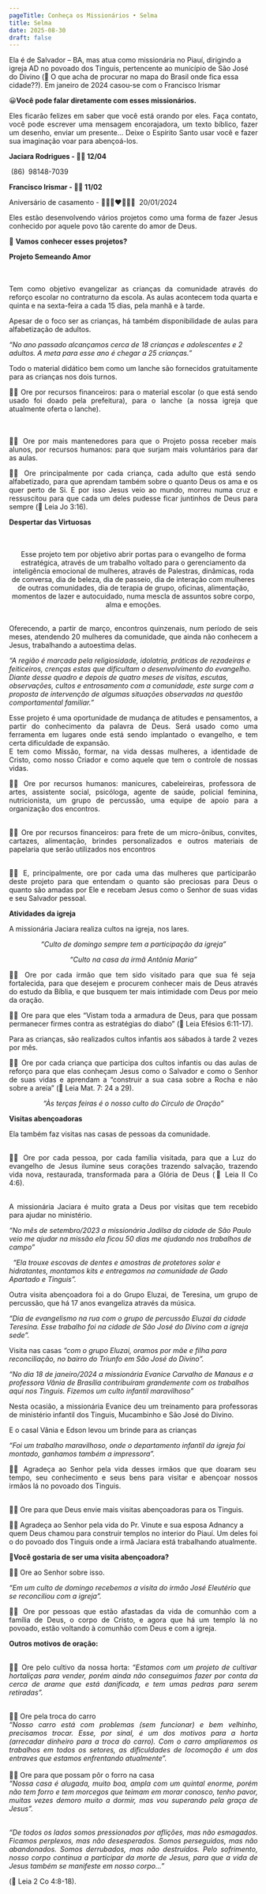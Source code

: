 ```yaml
---
pageTitle: Conheça os Missionários • Selma
title: Selma
date: 2025-08-30
draft: false
---
```

Ela é de Salvador – BA, mas atua como missionária no Piauí, dirigindo a igreja AD no povoado dos Tinguis, pertencente ao município de São José do Divino (🔎 O que acha de procurar no mapa do Brasil onde fica essa cidade??). Em janeiro de 2024 casou-se com o Francisco Irismar

<p style="text-align: justify">😀<strong>Você pode falar diretamente com esses missionários.</strong></p><p style="text-align: justify">Eles ficarão felizes em saber que você está orando por eles. Faça contato, você pode escrever uma mensagem encorajadora, um texto bíblico, fazer um desenho, enviar um presente... Deixe o Espírito Santo usar você e fazer sua imaginação voar para abençoá-los.</p><p style="text-align: justify"><strong>Jaciara Rodrigues - 🎂🥳 12/04</strong></p><p style="text-align: justify">&nbsp;(86)&nbsp; 98148-7039</p><p style="text-align: justify"><strong>Francisco Irismar - 🎂🥳 11/02</strong></p><p style="text-align: justify">Aniversário de casamento - 🤵🏽‍♂️❤️👰🏽‍♀️ ‍ 20/01/2024</p>

<p style="text-align: justify">Eles estão desenvolvendo vários projetos como uma forma de fazer Jesus conhecido por aquele povo tão carente do amor de Deus.</p><p style="text-align: justify">🙂 <strong>Vamos conhecer esses projetos?</strong></p>

**Projeto Semeando Amor**

<p style="text-align: justify"><br><br>Tem como objetivo evangelizar as crianças da comunidade através do reforço escolar no contraturno da escola. As aulas acontecem toda quarta e quinta e na sexta-feira a cada 15 dias, pela manhã e à tarde.</p>

<p style="text-align: justify">Apesar de o foco ser as crianças, há também disponibilidade de aulas para alfabetização de adultos.</p>

_“No ano passado alcançamos cerca de 18 crianças e adolescentes e 2 adultos. A meta para esse ano é chegar a 25 crianças.”_

<p style="text-align: justify">Todo o material didático bem como um lanche são fornecidos gratuitamente para as crianças nos dois turnos.</p>

<p style="text-align: justify">🙏🏽 Ore por recursos financeiros: para o material escolar (o que está sendo usado foi doado pela prefeitura), para o lanche (a nossa igreja que atualmente oferta o lanche).</p><p style="text-align: justify"><br><br>🙏🏽 Ore por mais mantenedores para que o Projeto possa receber mais alunos, por recursos humanos: para que surjam mais voluntários para dar as aulas.</p>

<p style="text-align: justify">🙏🏽 Ore principalmente por cada criança, cada adulto que está sendo alfabetizado, para que aprendam também sobre o quanto Deus os ama e os quer perto de Si. E por isso Jesus veio ao mundo, morreu numa cruz e ressuscitou para que cada um deles pudesse ficar juntinhos de Deus para sempre (📖 Leia Jo 3:16).</p>

<p style="text-align: justify"><strong>Despertar das Virtuosas</strong></p><p style="text-align: center"><br><br>Esse projeto tem por objetivo abrir portas para o evangelho de forma estratégica, através de um trabalho voltado para o gerenciamento da inteligência emocional de mulheres, através de Palestras, dinâmicas, roda de conversa, dia de beleza, dia de passeio, dia de interação com mulheres de outras comunidades, dia de terapia de grupo, oficinas, alimentação, momentos de lazer e autocuidado, numa mescla de assuntos sobre corpo, alma e emoções.<br><br></p><p style="text-align: justify">Oferecendo, a partir de março, encontros quinzenais, num período de seis meses, atendendo 20 mulheres da comunidade, que ainda não conhecem a Jesus, trabalhando a autoestima delas.</p>

_“A região é marcada pela religiosidade, idolatria, práticas de rezadeiras e feiticeiros, crenças estas que dificultam o desenvolvimento do evangelho.  
Diante desse quadro e depois de quatro meses de visitas, escutas, observações, cultos e entrosamento com a comunidade, este surge com a proposta de intervenção de algumas situações observadas na questão comportamental familiar.”_

<p style="text-align: justify">Esse projeto é uma oportunidade de mudança de atitudes e pensamentos, a partir do conhecimento da palavra de Deus. Será usado como uma ferramenta em lugares onde está sendo implantado o evangelho, e tem certa dificuldade de expansão.<br>E tem como Missão, formar, na vida dessas mulheres, a identidade de Cristo, como nosso Criador e como aquele que tem o controle de nossas vidas.</p>

<p style="text-align: justify">🙏🏽 Ore por recursos humanos: manicures, cabeleireiras, professora de artes, assistente social, psicóloga, agente de saúde, policial feminina, nutricionista, um grupo de percussão, uma equipe de apoio para a organização dos encontros.<br><br></p><p style="text-align: justify">🙏🏽 Ore por recursos financeiros: para frete de um micro-ônibus, convites, cartazes, alimentação, brindes personalizados e outros materiais de papelaria que serão utilizados nos encontros<br><br></p><p style="text-align: justify">🙏🏽 E, principalmente, ore por cada uma das mulheres que participarão deste projeto para que entendam o quanto são preciosas para Deus o quanto são amadas por Ele e recebam Jesus como o Senhor de suas vidas e seu Salvador pessoal.</p>

<p style="text-align: justify"><strong>Atividades da igreja</strong></p><p style="text-align: justify">A missionária Jaciara realiza cultos na igreja, nos lares.</p>

<p style="text-align: center"><em>“Culto de domingo sempre tem a participação da igreja”</em></p><p style="text-align: center"><em>“Culto na casa da irmã Antônia Maria”</em></p><p style="text-align: justify">🙏🏽 Ore por cada irmão que tem sido visitado para que sua fé seja fortalecida, para que desejem e procurem conhecer mais de Deus através do estudo da Bíblia, e que busquem ter mais intimidade com Deus por meio da oração.</p>

<p style="text-align: justify">🙏🏽 Ore para que eles “Vistam toda a armadura de Deus, para que possam permanecer firmes contra as estratégias do diabo” (📖 Leia Efésios 6:11-17).</p>

<p style="text-align: justify">Para as crianças, são realizados cultos infantis aos sábados à tarde 2 vezes por mês.</p>

<p style="text-align: justify">🙏🏽 Ore por cada criança que participa dos cultos infantis ou das aulas de reforço para que elas conheçam Jesus como o Salvador e como o Senhor de suas vidas e aprendam a “construir a sua casa sobre a Rocha e não sobre a areia” (📖 Leia Mat. 7: 24 a 29).</p>

<p style="text-align: center"><em>“Às terças feiras é o nosso culto do Círculo de Oração”</em></p>

<p style="text-align: justify"><strong>Visitas abençoadoras</strong></p><p style="text-align: justify">Ela também faz visitas nas casas de pessoas da comunidade.</p><p style="text-align: justify"><br>🙏🏽 Ore por cada pessoa, por cada família visitada, para que a Luz do evangelho de Jesus ilumine seus corações trazendo salvação, trazendo vida nova, restaurada, transformada para a Glória de Deus (📖 Leia II Co 4:6).</p><p style="text-align: justify"><br>A missionária Jaciara é muito grata a Deus por visitas que tem recebido para ajudar no ministério.</p>

_“No mês de setembro/2023 a missionária Jadilsa da cidade de São Paulo veio me ajudar na missão ela ficou 50 dias me ajudando nos trabalhos de campo”_

  _“Ela trouxe escovas de dentes e amostras de protetores solar e hidratantes, montamos kits e entregamos na comunidade de Gado Apartado e Tinguis”._

<p style="text-align: justify">Outra visita abençoadora foi a do Grupo Eluzai, de Teresina, um grupo de percussão, que há 17 anos evangeliza através da música.</p>

_“Dia de evangelismo na rua com o grupo de percussão Eluzai da cidade Teresina. Esse trabalho foi na cidade de São José do Divino com a igreja sede”._

  
Visita nas casas _“com o grupo Eluzai, oramos por mãe e filha para reconciliação, no bairro do Triunfo em São José do Divino”._ 

_“No dia 18 de janeiro/2024 a missionária Evanice Carvalho de Manaus e a professora Vânia de Brasília contribuíram grandemente com os trabalhos aqui nos Tinguis. Fizemos um culto infantil maravilhoso”_

<p style="text-align: justify">Nesta ocasião, a missionária Evanice deu um treinamento para professoras de ministério infantil dos Tinguis, Mucambinho e São José do Divino.</p>

<p style="text-align: justify">E o casal Vânia e Edson levou um brinde para as crianças</p>

_“Foi um trabalho maravilhoso, onde o departamento infantil da igreja foi montado, ganhamos também a impressora”._

<p style="text-align: justify">🙏🏽 Agradeça ao Senhor pela vida desses irmãos que que doaram seu tempo, seu conhecimento e seus bens para visitar e abençoar nossos irmãos lá no povoado dos Tinguis.</p><p style="text-align: justify"><br>🙏🏽 Ore para que Deus envie mais visitas abençoadoras para os Tinguis.</p>

🙏🏽 Agradeça ao Senhor pela vida do Pr. Vinute e sua esposa Adnancy a quem Deus chamou para construir templos no interior do Piauí. Um deles foi o do povoado dos Tinguis onde a irmã Jaciara está trabalhando atualmente.

🙂**Você gostaria de ser uma visita abençoadora?**

<p style="text-align: justify">🙏🏽 Ore ao Senhor sobre isso.</p>

_“Em um culto de domingo recebemos a visita do irmão José Eleutério que se reconciliou com a igreja”._

<p style="text-align: justify">🙏🏽 Ore por pessoas que estão afastadas da vida de comunhão com a família de Deus, o corpo de Cristo, e agora que há um templo lá no povoado, estão voltando à comunhão com Deus e com a igreja.</p>

<p style="text-align: justify"><strong>Outros motivos de oração:</strong></p><p style="text-align: justify"><br>🙏🏽 Ore pelo cultivo da nossa horta: <em>“Estamos com um projeto de cultivar hortaliças para vender, porém ainda não conseguimos fazer por conta da cerca de arame que está danificada, e tem umas pedras para serem retiradas”.</em></p><p style="text-align: justify"><br>🙏🏽 Ore pela troca do carro<br><em>“Nosso carro está com problemas (sem funcionar) e bem velhinho, precisamos trocar. Esse, por sinal, é um dos motivos para a horta (arrecadar dinheiro para a troca do carro). Com o carro ampliaremos os trabalhos em todos os setores, as dificuldades de locomoção é um dos entraves que estamos enfrentando atualmente”.</em><br><br>🙏🏽 Ore para que possam pôr o forro na casa<br><em>“Nossa casa é alugada, muito boa, ampla com um quintal enorme, porém não tem forro e tem morcegos que teimam em morar conosco, tenho pavor, muitas vezes demoro muito a dormir, mas vou superando pela graça de Jesus”.</em></p>

<p style="text-align: justify">&nbsp;<br><em>“De todos os lados somos pressionados por aflições, mas não esmagados. Ficamos perplexos, mas não desesperados. Somos perseguidos, mas não abandonados. Somos derrubados, mas não destruídos. Pelo sofrimento, nosso corpo continua a participar da morte de Jesus, para que a vida de Jesus também se manifeste em nosso corpo...”</em></p>

(📖 Leia 2 Co 4:8-18).